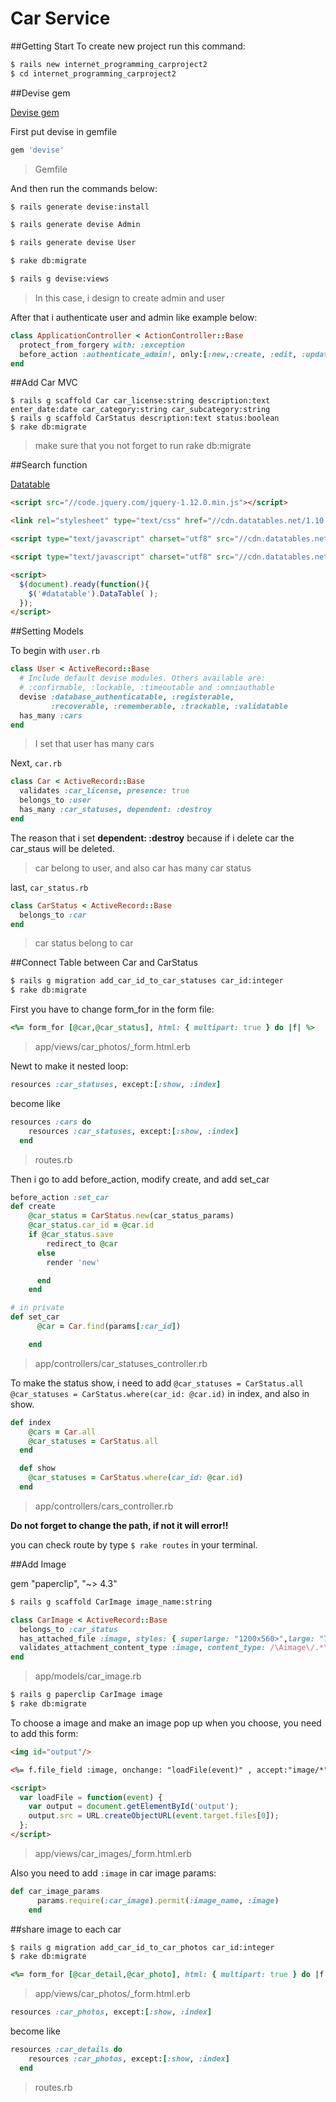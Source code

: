 # Car Service

##Getting Start
To create new project run this command:

```bash
$ rails new internet_programming_carproject2
$ cd internet_programming_carproject2
```

##Devise gem

[Devise gem](https://github.com/plataformatec/devise)

First put devise in gemfile

```ruby
gem 'devise'
```
>Gemfile

And then run the commands below:

```bash
$ rails generate devise:install

$ rails generate devise Admin

$ rails generate devise User

$ rake db:migrate

$ rails g devise:views
```
>In this case, i design to create admin and user

After that i authenticate user and admin like example below:

```rb
class ApplicationController < ActionController::Base
  protect_from_forgery with: :exception
  before_action :authenticate_admin!, only:[:new,:create, :edit, :update, :destroy]
end
```

##Add Car MVC
```
$ rails g scaffold Car car_license:string description:text enter_date:date car_category:string car_subcategory:string 
$ rails g scaffold CarStatus description:text status:boolean
$ rake db:migrate
```
>make sure that you not forget to run rake db:migrate




##Search function


[Datatable](https://www.datatables.net)

```html
<script src="//code.jquery.com/jquery-1.12.0.min.js"></script>

<link rel="stylesheet" type="text/css" href="//cdn.datatables.net/1.10.11/css/dataTables.bootstrap.min.css">

<script type="text/javascript" charset="utf8" src="//cdn.datatables.net/1.10.11/js/jquery.dataTables.js"></script>

<script type="text/javascript" charset="utf8" src="//cdn.datatables.net/1.10.11/js/dataTables.bootstrap.min.js"></script>

<script>
  $(document).ready(function(){
    $('#datatable').DataTable( );
  });
</script>
```


##Setting Models

To begin with ```user.rb```

```rb
class User < ActiveRecord::Base
  # Include default devise modules. Others available are:
  # :confirmable, :lockable, :timeoutable and :omniauthable
  devise :database_authenticatable, :registerable,
         :recoverable, :rememberable, :trackable, :validatable
  has_many :cars
end
```
>I set that user has many cars

Next, ```car.rb```

```rb
class Car < ActiveRecord::Base
  validates :car_license, presence: true
  belongs_to :user
  has_many :car_statuses, dependent: :destroy
end
```

The reason that i set **dependent: :destroy** because if i delete car the car_staus will be deleted.
>car belong to user, and also car has many car status


last, ```car_status.rb```

```rb
class CarStatus < ActiveRecord::Base
  belongs_to :car
end
```
>car status belong to car


##Connect Table between Car and CarStatus



```bash
$ rails g migration add_car_id_to_car_statuses car_id:integer
$ rake db:migrate
```

First you have to change form_for in the form file:

```ruby
<%= form_for [@car,@car_status], html: { multipart: true } do |f| %>
```
>app/views/car_photos/_form.html.erb

Newt to make it nested loop:
```rb
resources :car_statuses, except:[:show, :index]
```

become like

```rb
resources :cars do
    resources :car_statuses, except:[:show, :index]
  end
```
>routes.rb



Then i go to add before_action, modify create, and add set_car

```rb
before_action :set_car
def create
    @car_status = CarStatus.new(car_status_params)
    @car_status.car_id = @car.id
    if @car_status.save
        redirect_to @car
      else
        render 'new'

      end
    end

# in private
def set_car
      @car = Car.find(params[:car_id])

    end
```
>app/controllers/car_statuses_controller.rb



To make the status show, i need to add ```@car_statuses = CarStatus.all```  ```@car_statuses = CarStatus.where(car_id: @car.id)``` 
in index, and also in show. 

```rb
def index
    @cars = Car.all
    @car_statuses = CarStatus.all
  end

  def show
    @car_statuses = CarStatus.where(car_id: @car.id)
  end
```
>app/controllers/cars_controller.rb

**Do not forget to change the path, if not it will error!!**

you can check route by type ```$ rake routes``` in your terminal.






##Add Image

gem "paperclip", "~> 4.3"

```bash
$ rails g scaffold CarImage image_name:string
```


```rb
class CarImage < ActiveRecord::Base
  belongs_to :car_status
  has_attached_file :image, styles: { superlarge: "1200x560>",large: "700x700>", medium: "300x300>", thumb: "100x100#" }, default_url: "/images/:style/missing.png"
  validates_attachment_content_type :image, content_type: /\Aimage\/.*\Z/
end

```

>app/models/car_image.rb


```bash
$ rails g paperclip CarImage image
$ rake db:migrate
```

To choose a image and make an image pop up when you choose, you need to add this form:

```html
<img id="output"/>

<%= f.file_field :image, onchange: "loadFile(event)" , accept:"image/*"  %>

<script>
  var loadFile = function(event) {
    var output = document.getElementById('output');
    output.src = URL.createObjectURL(event.target.files[0]);
  };
</script>
```
>app/views/car_images/_form.html.erb

Also you need to add ```:image``` in car image params:

```rb
def car_image_params
      params.require(:car_image).permit(:image_name, :image)
    end
```



##share image to each car



```bash
$ rails g migration add_car_id_to_car_photos car_id:integer
$ rake db:migrate
```



```ruby
<%= form_for [@car_detail,@car_photo], html: { multipart: true } do |f| %>
```
>app/views/car_photos/_form.html.erb


```rb
resources :car_photos, except:[:show, :index]
```

become like

```rb
resources :car_details do
    resources :car_photos, except:[:show, :index]
  end
```
>routes.rb


